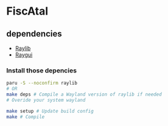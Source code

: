 # FiscAtal

## dependencies

- [Raylib](https://github.com/raysan5/raylib)
- [Raygui](https://github.com/raysan5/raygui)

### Install those depencies

```sh
paru -S --noconfirm raylib
# OR
make deps # Compile a Wayland version of raylib if needed
# Overide your system wayland
```

```sh
make setup # Update build config
make # Compile
```
